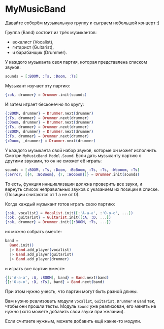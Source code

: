 # MyMusicBand

Давайте соберём музыкальную группу и сыграем небольшой концерт :)

Группа (Band) состоит из трёх музыкантов:

- вокалист (Vocalist),
- гитарист (Guitarist),
- и барабанщик (Drummer).

У каждого музыканта своя партия, которая представлена списком звуков:

```elixir
sounds = [:BOOM, :Ts, :Doom, :Ts]
```

Музыкант изучает эту партию:

```elixir
{:ok, drummer} = Drummer.init(sounds)
```

И затем играет бесконечно по кругу:

```elixir
{:BOOM, drummer} = Drummer.next(drummer)
{:Ts, drummer} = Drummer.next(drummer)
{:Doom, drummer} = Drummer.next(drummer)
{:Ts, drummer} = Drummer.next(drummer)
{:BOOM, drummer} = Drummer.next(drummer)
{:Ts, drummer} = Drummer.next(drummer)
{:Doom, _drummer} = Drummer.next(drummer)
```

У каждого музыканта свой набор звуков, которые он может исполнить. Смотри `MyMusicBand.Model.Sound`. Если дать музыканту партию с другими звуками, то он не сможет её играть:

```elixir
sounds = [:BOOM, :Ts, :Doom, :BoBoom, :Ts, :Ts, :Woooom, :Ts]
{:error, [{4, :BoBoom}, {7, :Woooom}]} = Drummer.init(sounds)
```

То есть, функция инициализации должна проверить все звуки, и вернуть список неправильных звуков с указанием их позиции в списке. (Позиции считаются от 1 а не от 0).

Когда каждый музыкант готов играть свою партию:

```elixir
{:ok, vocalist} = Vocalist.init([:'A-a-a', :'O-o-o', ...])
{:ok, guitarist} = Guitarist.init([:A, :D, ...])
{:ok, drummer} = Drummer.init([:BOOM, :Ts, ...])
```

их можно собрать вместе:

```elixir
band = 
  Band.init()
  |> Band.add_player(vocalist)
  |> Band.add_player(guitarist)
  |> Band.add_player(drummer)
```

и играть все партии вместе:

```elixir
{[:'A-a-a', :A, :BOOM], band} = Band.next(band)
{[:'O-o-o', :D, :Ts], band} = Band.next(band)
```

При этом нужно учесть, что партии могут быть разной длины.

Вам нужно реализовать модули `Vocalist`, `Guitarist`, `Drummer` и `Band` так, чтобы они прошли тесты. Модуль `Sound` уже реализован, его менять не нужно (хотя можете добавить свои звуки при желании).

Если считаете нужным, можете добавить ещё какие-то модули.

